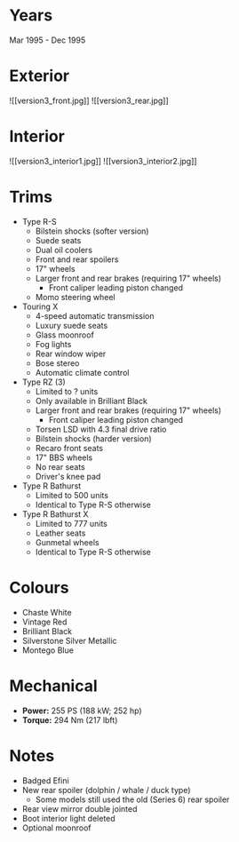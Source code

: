 # Years
Mar 1995 - Dec 1995

# Exterior
![[version3_front.jpg]]
![[version3_rear.jpg]]

# Interior
![[version3_interior1.jpg]]
![[version3_interior2.jpg]]

# Trims
- Type R-S
	- Bilstein shocks (softer version)
	* Suede seats
	* Dual oil coolers
	* Front and rear spoilers
	* 17" wheels
	- Larger front and rear brakes (requiring 17" wheels)
		- Front caliper leading piston changed
	- Momo steering wheel
- Touring X
	- 4-speed automatic transmission
	* Luxury suede seats
	* Glass moonroof
	* Fog lights
	* Rear window wiper
	* Bose stereo
	* Automatic climate control
- Type RZ (3)
	- Limited to ? units
	* Only available in Brilliant Black
	* Larger front and rear brakes (requiring 17" wheels)
		* Front caliper leading piston changed
	* Torsen LSD with 4.3 final drive ratio
	* Bilstein shocks (harder version)
	* Recaro front seats
	* 17" BBS wheels
	* No rear seats
	* Driver's knee pad
- Type R Bathurst
	- Limited to 500 units
	- Identical to Type R-S otherwise
- Type R Bathurst X
	- Limited to 777 units
	- Leather seats
	- Gunmetal wheels
	- Identical to Type R-S otherwise

# Colours
- Chaste White
- Vintage Red
- Brilliant Black
- Silverstone Silver Metallic
- Montego Blue

# Mechanical
* **Power:** 255 PS (188 kW; 252 hp)
* **Torque:** 294 Nm (217 lbft)

# Notes
* Badged Efini
* New rear spoiler (dolphin / whale / duck type)
	* Some models still used the old (Series 6) rear spoiler
* Rear view mirror double jointed
* Boot interior light deleted
* Optional moonroof